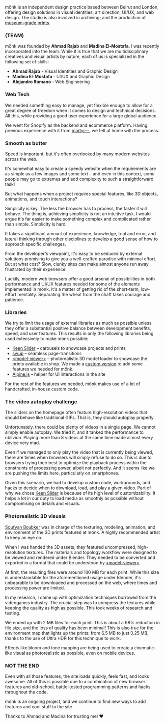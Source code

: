 mönk is an independent design practice based between Beirut and London, offering design solutions in visual identities, art direction, UI/UX, and web design. The studio is also involved in archiving; and the production of [museum-grade prints](https://www.google.com/search?q=what+are+museum+quality+prints).

### \(TEAM)

mönk was founded by **Ahmad Rajab** and **Madina El-Mostafa**. I was recently incorporated into the team. While it is true that we are multidisciplinary creatives and visual artists by nature, each of us is specialized in the following set of skills:

- **Ahmad Rajab** - Visual Identities and Graphic Design
- **Madina El-Mostafa** - UI/UX and Graphic Design
- **Alejandro Romano** - Web Engineering

### Web Tech

We needed something easy to manage, yet flexible enough to allow for a great degree of freedom when it comes to design and technical decisions. All this, while providing a good user experience for a large global audience. 

We went for Shopify as the backend and ecommerce platform. Having previous experience with it from [martyr⁠—](/work/martyr), we felt at home with the process. 

### Smooth as butter

Speed is important, but it's often overlooked by many modern websites across the web.

It's somewhat easy to create a speedy website when the requirements are as simple as a few images and some text – and even in this context, some people may go to extremes and add complexity to such a straightforward task!

But what happens when a project requires special features, like 3D objects, animations, and touch interactions?

Simplicity is key. The less the browser has to process, the faster it will behave. The thing is, achieving simplicity is not an intuitive task. I would argue it's far easier to make something complex and complicated rather than simple. Simplicity is hard.

It takes a significant amount of experience, knowledge, trial and error, and lateral thinking through other disciplines to develop a good sense of how to approach specific challenges.

From the developer's viewpoint, it's easy to be seduced by external solutions promising to give you a well-crafted paradise with minimal effort. But at what cost? Slow, clunky sites can make almost anyone run away frustrated by their experience.

Luckily, modern web browsers offer a good arsenal of possibilities in both performance and UI/UX features needed for some of the elements implemented in mönk. It's a matter of getting rid of the short-term, low-effort mentality. Separating the wheat from the chaff takes courage and patience.

### Libraries

We try to limit the usage of external libraries as much as possible unless they offer a substantial positive balance between development benefits, speed, and user features. This results in only the following libraries being used extensively to make mönk possible:

- [Keen Slider](https://keen-slider.io/) – carousels to showcase projects and prints
- [swup](https://swup.js.org/) – seamless page-transitions
- [\<model-viewer\>](https://modelviewer.dev/) –  photorealistic 3D model loader to showcase the prints available in shop. We made a [custom version](https://github.com/Arecsu/model-viewer/) to add some features we needed for mönk.
- [Alpine.js](https://alpinejs.dev/) – helper for UI interactions in the site

For the rest of the features we needed, mönk makes use of a lot of handcrafted, in-house custom code.

### The video autoplay challenge

The sliders on the homepage often feature high-resolution videos that should behave like traditional GIFs. That is, they should autoplay properly.

Unfortunately, there could be plenty of videos in a single page. We cannot simply enable autoplay. We tried it, and it tanked the performance to oblivion. Playing more than 8 videos at the same time made almost every device very mad.

Even if we managed to only play the video that is currently being viewed, there are times when browsers will simply refuse to do so. This is due to browsers trying their best to optimize the playback process within the constraints of processing power, albeit not perfectly. And it seems like we are pushing the limits here, particularly on smartphones.

Given this scenario, we had to develop custom code, workarounds, and hacks to decide when to download, load, and play a given video. Part of why we chose [Keen Slider](https://keen-slider.io/)  is because of its high level of customizability. It helps a lot in our duty to load media as smoothly as possible without compromising on details and visuals.

### Photorealistic 3D visuals

[Soufyan Boubker](https://www.instagram.com/soufyanboubker/) was in charge of the texturing, modeling, animation, and environment of the 3D prints featured at mönk. A highly recommended artist to keep an eye on.

When I was handed the 3D assets, they featured uncompressed, high-resolution textures. The materials and topology workflow were designed to be viewed and rendered under Blender. They needed to be converted and exported in a format that could be understood by  [\<model-viewer\>](https://modelviewer.dev/).

At first, the resulting files were around 100 MB for each print. While this size is understandable for the aforementioned usage under Blender, it's unbearable to be downloaded and processed on the web, where times and processing power are limited.

In my research, I came up with optimization techniques borrowed from the videogames industry. The crucial step was to compress the textures while keeping the quality as high as possible. This took weeks of research and testing.

We ended up with 2 MB files for each print. This is about a 98% reduction in file size, and the loss of quality has been minimal! This is also true for the environment map that lights up the prints: from 6.5 MB to just 0.25 MB, thanks to the use of Ultra HDR for this technique to work.

Effects like bloom and tone mapping are being used to create a cinematic-like visual as photorealistic as possible, even on mobile devices.

### NOT THE END

Even with all those features, the site loads quickly, feels fast, and looks awesome. All of this is possible due to a combination of new browser features and old-school, battle-tested programming patterns and hacks throughout the code.

mönk is an ongoing project, and we continue to find new ways to add features and cool stuff to the site.

Thanks to Ahmad and Madina for trusting me! ♥
